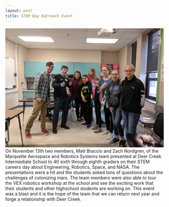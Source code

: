 ```yaml
---
layout: post
title: STEM Day Outreach Event
---
```

![Pictured are some elementary age students and two team members Matt and Zach](/images/stem-day.JPG)
On November 13th two members, Matt Braccio and Zach Nordgren, of the Marquette Aerospace and Robotics Systems team presented at Deer Creek Intermediate School to 40 sixth through eighth graders on their STEM careers day about Engineering, Robotics, Space, and NASA. 
The presentations were a hit and the students asked tons of questions about the challenges of colonizing mars. The team members were also able to tour the VEX robotics workshop at the school and see the exciting work that their students and other highschool students are working on.
This event was a blast and it is the hope of the team that we can return next year and forge a relationship with Deer Creek.
